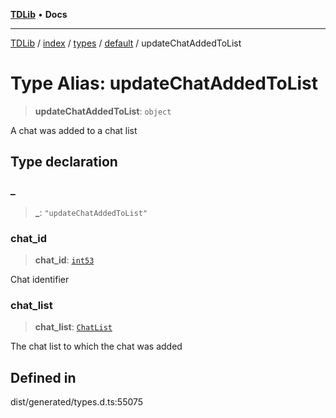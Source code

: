 [**TDLib**](../../../../../../README.md) • **Docs**

***

[TDLib](../../../../../../modules.md) / [index](../../../../../README.md) / [types](../../../README.md) / [default](../README.md) / updateChatAddedToList

# Type Alias: updateChatAddedToList

> **updateChatAddedToList**: `object`

A chat was added to a chat list

## Type declaration

### \_

> **\_**: `"updateChatAddedToList"`

### chat\_id

> **chat\_id**: [`int53`](int53.md)

Chat identifier

### chat\_list

> **chat\_list**: [`ChatList`](ChatList.md)

The chat list to which the chat was added

## Defined in

dist/generated/types.d.ts:55075
